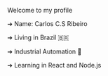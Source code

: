 Welcome to my profile 

➔ Name: Carlos C.S Ribeiro 

➔ Living in Brazil 🇧🇷

➔ Industrial Automation 🔌

➔ Learning in React and Node.js
<!---
CS-Ribeiro/CS-Ribeiro is a ✨ special ✨ repository because its `README.md` (this file) appears on your GitHub profile.
You can click the Preview link to take a look at your changes.
--->
